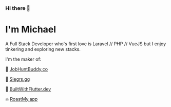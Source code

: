 ### Hi there 👋
# I'm Michael
A Full Stack Developer who's first love is Laravel // PHP // VueJS but I enjoy tinkering and exploring new stacks.

I'm the maker of:

💼 [JobHuntBuddy.co](https://jobhuntbuddy.co)

🔫 [Siegrs.gg](https://siegrs.gg)

📱 [BuiltWithFlutter.dev](https://builtwithflutter.dev)

🔥 [RoastMy.app](https://roastmy.app)

<!--
**messerli90/messerli90** is a ✨ _special_ ✨ repository because its `README.md` (this file) appears on your GitHub profile.

Here are some ideas to get you started:

- 🔭 I’m currently working on ...
- 🌱 I’m currently learning ...
- 👯 I’m looking to collaborate on ...
- 🤔 I’m looking for help with ...
- 💬 Ask me about ...
- 📫 How to reach me: ...
- 😄 Pronouns: ...
- ⚡ Fun fact: ...
-->
